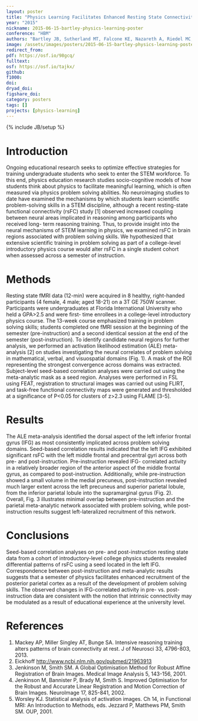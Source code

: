 ```yaml
---
layout: poster
title: "Physics Learning Facilitates Enhanced Resting State Connectivity in Problem Solving Network"
year: "2015"
nickname: 2015-06-15-bartley-physics-learning-poster
conference: "HBM"
authors: "Bartley JB, Sutherland MT, Falcone KE, Nazareth A, Riedel MC, Laird RW, Marguglio D, MacNamara K, Pruden SM, Brewe E, Laird AR"
image: /assets/images/posters/2015-06-15-bartley-physics-learning-poster.png
redirect_from:
pdf: https://osf.io/98gcq/
fulltext:
osf: https://osf.io/tajkx/
github:
f1000:
doi:
dryad_doi:
figshare_doi:
category: posters
tags: []
projects: [physics-learning]
---
```

{% include JB/setup %}

# Introduction
Ongoing educational research seeks to optimize effective strategies for training undergraduate students who seek to enter the STEM workforce. To this end, physics education research studies socio-cognitive models of how students think about physics to facilitate meaningful learning, which is often measured via physics problem solving abilities. No neuroimaging studies to date have examined the mechanisms by which students learn scientific problem-solving skills in a STEM discipline, although a recent resting-state functional connectivity (rsFC) study [1] observed increased coupling between neural areas implicated in reasoning among participants who received long- term reasoning training. Thus, to provide insight into the neural mechanisms of STEM learning in physics, we examined rsFC in brain regions associated with problem solving skills. We hypothesized that extensive scientific training in problem solving as part of a college-level introductory physics course would alter rsFC in a single student cohort when assessed across a semester of instruction.

# Methods
Resting state fMRI data (12-min) were acquired in 8 healthy, right-handed participants (4 female, 4 male; aged 18-21) on a 3T GE 750W scanner. Participants were undergraduates at Florida International University who held a GPA>2.5 and were first- time enrollees in a college-level introductory physics course. The 13-week course emphasized training in problem solving skills; students completed one fMRI session at the beginning of the semester (pre-instruction) and a second identical session at the end of the semester (post-instruction).
To identify candidate neural regions for further analysis, we performed an activation likelihood estimation (ALE) meta-analysis [2] on studies investigating the neural correlates of problem solving in mathematical, verbal, and visuospatial domains (Fig. 1). A mask of the ROI representing the strongest convergence across domains was extracted. Subject-level seed-based correlation analyses were carried out using the meta-analytic mask as a seed region. Analyses were performed in FSL using FEAT, registration to structural images was carried out using FLIRT, and task-free functional connectivity maps were generated and thresholded at a significance of P<0.05 for clusters of z>2.3 using FLAME [3-5].

# Results
The ALE meta-analysis identified the dorsal aspect of the left inferior frontal gyrus (IFG) as most consistently implicated across problem solving domains. Seed-based correlation
results indicated that the left IFG exhibited significant rsFC with the left middle frontal and precentral gyri across both pre- and post-instruction. Pre-instruction revealed IFG- correlated activity in a relatively broader region of the anterior aspect of the middle frontal gyrus, as compared to post-instruction. Additionally, while pre-instruction showed a small volume in the medial precuneus, post-instruction revealed much larger extent across the left precuneus and superior parietal lobule, from the inferior parietal lobule into the supramarginal gyrus (Fig. 2). Overall, Fig. 3 illustrates minimal overlap between pre-instruction and the parietal meta-analytic network associated with problem solving, while post-instruction results suggest left-lateralized recruitment of this network.

# Conclusions
Seed-based correlation analyses on pre- and post-instruction resting state data from a cohort of introductory-level college physics students revealed differential patterns of rsFC using a seed located in the left IFG. Correspondence between post-instruction and meta-analytic results suggests that a semester of physics facilitates enhanced recruitment of the posterior parietal cortex as a result of the development of problem solving skills. The observed changes in IFG-correlated activity in pre- vs. post-instruction data are consistent with the notion that intrinsic connectivity may be modulated as a result of educational experience at the university level.

# References
1.  Mackey AP, Miller Singley AT, Bunge SA. Intensive reasoning training alters patterns of brain connectivity at rest. J of Neurosci 33, 4796-803, 2013.  
2.  Eickhoff http://www.ncbi.nlm.nih.gov/pubmed/21963913  
3.  Jenkinson M, Smith SM. A Global Optimisation Method for Robust Affine Registration of Brain Images. Medical Image Analysis 5, 143-156, 2001.  
4.  Jenkinson M, Bannister P, Brady M, Smith S. Improved Optimisation for the Robust and Accurate Linear Registration and Motion Correction of Brain Images. NeuroImage 17, 825-841, 2002.  
5.  Worsley KJ. Statistical analysis of activation images. Ch 14, in Functional MRI: An Introduction to Methods, eds. Jezzard P, Matthews PM, Smith SM. OUP, 2001.
